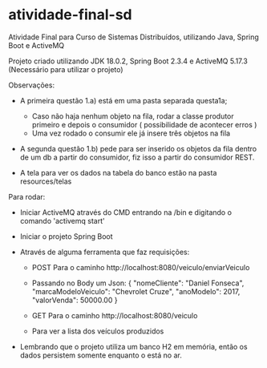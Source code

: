 # atividade-final-sd
Atividade Final para Curso de Sistemas Distribuídos, utilizando Java, Spring Boot e ActiveMQ

Projeto criado utilizando JDK 18.0.2, Spring Boot 2.3.4 e ActiveMQ 5.17.3 (Necessário para utilizar o projeto)

Observações:
- A primeira questão 1.a) está em uma pasta separada questa1a;
  - Caso não haja nenhum objeto na fila, rodar a classe produtor primeiro e depois o consumidor ( possibilidade de acontecer erros )
  - Uma vez rodado o consumir ele já insere três objetos na fila
  
- A segunda questão 1.b) pede para ser inserido os objetos da fila dentro de um db a partir do consumidor, fiz isso a partir do consumidor REST.

- A tela para ver os dados na tabela do banco estão na pasta resources/telas

Para rodar: 
- Iniciar ActiveMQ através do CMD entrando na /bin e digitando o comando 'activemq start'
- Iniciar o projeto Spring Boot
- Através de alguma ferramenta que faz requisições:
  - POST Para o caminho http://localhost:8080/veiculo/enviarVeiculo
  - Passando no Body um Json: {
	"nomeCliente": "Daniel Fonseca",
  "marcaModeloVeiculo": "Chevrolet Cruze",
  "anoModelo": 2017,
	"valorVenda": 50000.00
}

  - GET Para o caminho http://localhost:8080/veiculo
  - Para ver a lista dos veículos produzidos
  
- Lembrando que o projeto utiliza um banco H2 em memória, então os dados persistem somente enquanto o está no ar.
